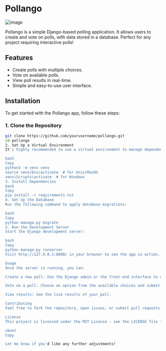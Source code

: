# Pollango

![image](https://github.com/user-attachments/assets/cfdcfc2b-58e3-4b12-8bd9-9171525ecb83)


Pollango is a simple Django-based polling application. It allows users to create and vote on polls, with data stored in a database. Perfect for any project requiring interactive polls!

## Features

- Create polls with multiple choices.
- Vote on available polls.
- View poll results in real-time.
- Simple and easy-to-use user interface.

## Installation

To get started with the Pollango app, follow these steps:

### 1. Clone the Repository

```bash
git clone https://github.com/yourusername/pollango.git
cd pollango
2. Set Up a Virtual Environment
It's highly recommended to use a virtual environment to manage dependencies:

bash
Copy
python3 -m venv venv
source venv/bin/activate  # for Unix/MacOS
venv\Scripts\activate  # for Windows
3. Install Dependencies
bash
Copy
pip install -r requirements.txt
4. Set Up the Database
Run the following command to apply database migrations:

bash
Copy
python manage.py migrate
5. Run the Development Server
Start the Django development server:

bash
Copy
python manage.py runserver
Visit http://127.0.0.1:8000/ in your browser to see the app in action.

Usage
Once the server is running, you can:

Create a new poll: Use the Django admin or the front-end interface to create polls.

Vote on a poll: Choose an option from the available choices and submit your vote.

View results: See the live results of your poll.

Contributing
Feel free to fork the repository, open issues, or submit pull requests.

License
This project is licensed under the MIT License - see the LICENSE file for details.

vbnet
Copy

Let me know if you'd like any further adjustments!
